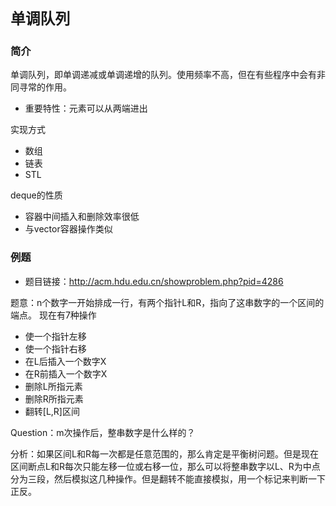 # `单调队列`

### 简介
单调队列，即单调递减或单调递增的队列。使用频率不高，但在有些程序中会有非同寻常的作用。


- 重要特性：元素可以从两端进出

实现方式
- 数组
- 链表
- STL

deque的性质
- 容器中间插入和删除效率很低
- 与vector容器操作类似


### 例题
- 题目链接：http://acm.hdu.edu.cn/showproblem.php?pid=4286

题意：n个数字一开始排成一行，有两个指针L和R，指向了这串数字的一个区间的端点。
现在有7种操作
- 使一个指针左移
- 使一个指针右移
- 在L后插入一个数字X
- 在R前插入一个数字X
- 删除L所指元素
- 删除R所指元素
- 翻转[L,R]区间

Question：m次操作后，整串数字是什么样的？

分析：如果区间L和R每一次都是任意范围的，那么肯定是平衡树问题。但是现在区间断点L和R每次只能左移一位或右移一位，那么可以将整串数字以L、R为中点分为三段，然后模拟这几种操作。但是翻转不能直接模拟，用一个标记来判断一下正反。
